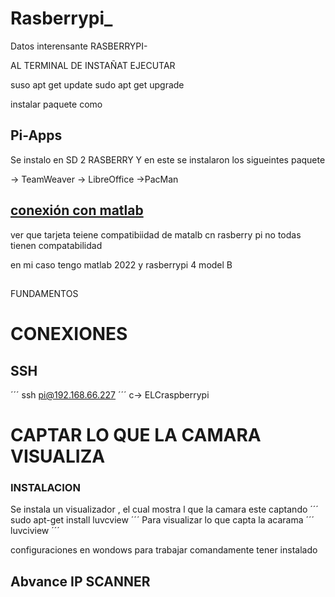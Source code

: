 # Rasberrypi_

Datos interensante RASBERRYPI-

AL TERMINAL DE INSTAÑAT EJECUTAR

suso apt get update 
sudo apt get upgrade

instalar paquete como 

## Pi-Apps

Se instalo en SD 2 RASBERRY Y en este se instalaron los sigueintes paquete 

-> TeamWeaver
-> LibreOffice
->PacMan


##  [conexión con matlab ](https://github.com/ErickLopC/MTALAB_MAS_RASBERY)
ver que tarjeta teiene compatibiidad de matalb cn rasberry pi no todas tienen compatabilidad

en mi caso tengo matlab 2022 y rasberrypi 4 model B



##





FUNDAMENTOS

# CONEXIONES

## SSH 
´´´
ssh pi@192.168.66.227
´´´
c-> ELCraspberrypi

# CAPTAR LO QUE LA CAMARA VISUALIZA 
### INSTALACION

Se instala un visualizador , el cual mostra l que la camara este captando 
´´´
sudo apt-get install luvcview
´´´
Para visualizar lo que capta la acarama 
´´´
luvciview
´´´

configuraciones en wondows para trabajar comandamente 
tener instalado

## Abvance IP SCANNER
